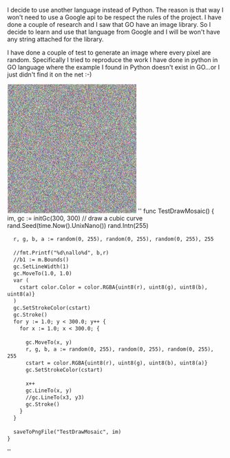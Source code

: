 I decide to use another language instead of Python. The reason is that way I won't need to
use a Google api to be respect the rules of the project. I have done a couple of research and 
I saw that GO have an image library. So I decide to learn and use that language from Google
and I will be won't have any string attached for the library.

I have done a couple of test to generate an image where every pixel are random. 
Specifically I tried to reproduce the work I have done in python in GO language where
the example I found in Python doesn't exist in GO...or I just didn't find it on the net :-) 


![Example Image](../project_images/go.png?raw=true "Random pixel")
''
    func TestDrawMosaic() {
      im, gc := initGc(300, 300)
      // draw a cubic curve
      rand.Seed(time.Now().UnixNano())
      rand.Intn(255)
    
      r, g, b, a := random(0, 255), random(0, 255), random(0, 255), 255
    
      //fmt.Printf("%d\nallo%d", b,r)
      //b1 := m.Bounds()
      gc.SetLineWidth(1)
      gc.MoveTo(1.0, 1.0)
      var (
        cstart color.Color = color.RGBA{uint8(r), uint8(g), uint8(b), uint8(a)}
      )
      gc.SetStrokeColor(cstart)
      gc.Stroke()
      for y := 1.0; y < 300.0; y++ {
        for x := 1.0; x < 300.0; {
    
          gc.MoveTo(x, y)
          r, g, b, a := random(0, 255), random(0, 255), random(0, 255), 255
          cstart = color.RGBA{uint8(r), uint8(g), uint8(b), uint8(a)}
          gc.SetStrokeColor(cstart)

          x++
          gc.LineTo(x, y)
          //gc.LineTo(x3, y3)
          gc.Stroke()
        }
      }
    
      saveToPngFile("TestDrawMosaic", im)
    }
''
